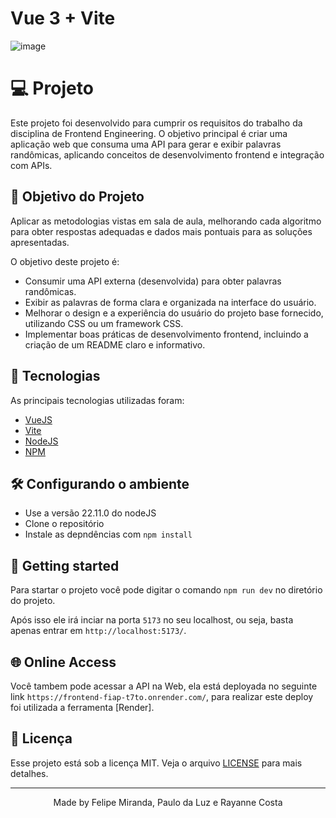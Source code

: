 # Vue 3 + Vite

![image](https://github.com/user-attachments/assets/2db29812-f6f7-47a5-8218-47c8a9e8738d)

# 💻 Projeto
Este projeto foi desenvolvido para cumprir os requisitos do trabalho da disciplina de Frontend Engineering. O objetivo principal é criar uma aplicação web que consuma uma API para gerar e exibir palavras randômicas, aplicando conceitos de desenvolvimento frontend e integração com APIs.

## 🚧 Objetivo do Projeto
Aplicar as metodologias vistas em sala de aula, melhorando cada algoritmo para obter respostas adequadas e dados mais pontuais para as soluções apresentadas.

O objetivo deste projeto é:

* Consumir uma API externa (desenvolvida) para obter palavras randômicas.
* Exibir as palavras de forma clara e organizada na interface do usuário.
* Melhorar o design e a experiência do usuário do projeto base fornecido, utilizando CSS ou um framework CSS.
* Implementar boas práticas de desenvolvimento frontend, incluindo a criação de um README claro e informativo.


## 🧪 Tecnologias

As principais tecnologias utilizadas foram:
- [VueJS](https://vuejs.org)
- [Vite](https://vite.dev)
- [NodeJS](https://nodejs.org/en/)
- [NPM](https://www.npmjs.com)


## 🛠️ Configurando o ambiente

- Use a versão 22.11.0 do nodeJS
- Clone o repositório
- Instale as depndências com `npm install`


## 🚀 Getting started

Para startar o projeto você pode digitar o comando `npm run dev` no diretório do projeto.

Após isso ele irá inciar na porta `5173` no seu localhost, ou seja, basta apenas entrar em `http://localhost:5173/`.


## 🌐 Online Access
Você tambem pode acessar a API na Web, ela está deployada no seguinte link `https://frontend-fiap-t7to.onrender.com/`, para realizar este deploy foi utilizada a ferramenta [Render].

## 📜 Licença
Esse projeto está sob a licença MIT. Veja o arquivo [LICENSE](https://github.com/fmlima4/frontend-fiap/blob/main/LICENSE) para mais detalhes.

---

<p align="center">Made by Felipe Miranda, Paulo da Luz e Rayanne Costa</p>
